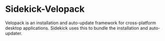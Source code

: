 # Sidekick-Velopack
Velopack is an installation and auto-update framework for cross-platform desktop applications. Sidekick uses this to bundle the installation and auto-updater.
